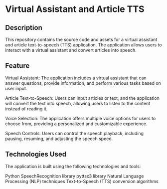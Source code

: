 # Virtual Assistant and Article TTS

## Description
This repository contains the source code and assets for a virtual assistant and article text-to-speech (TTS) application. The application allows users to interact with a virtual assistant and convert articles into speech.

## Feature
Virtual Assistant: The application includes a virtual assistant that can answer questions, provide information, and perform various tasks based on user input.

Article Text-to-Speech: Users can input articles or text, and the application will convert the text into speech, allowing users to listen to the content instead of reading it.

Voice Selection: The application offers multiple voice options for users to choose from, providing a personalized and customizable experience.

Speech Controls: Users can control the speech playback, including pausing, resuming, and adjusting the speech speed.

## Technologies Used
The application is built using the following technologies and tools:

Python
SpeechRecognition library
pyttsx3 library
Natural Language Processing (NLP) techniques
Text-to-Speech (TTS) conversion algorithms

